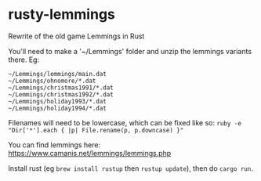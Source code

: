 # rusty-lemmings

Rewrite of the old game Lemmings in Rust

You'll need to make a '~/Lemmings' folder and unzip the lemmings variants there. Eg:

    ~/Lemmings/lemmings/main.dat
    ~/Lemmings/ohnomore/*.dat
    ~/Lemmings/christmas1991/*.dat
    ~/Lemmings/christmas1992/*.dat
    ~/Lemmings/holiday1993/*.dat
    ~/Lemmings/holiday1994/*.dat
 
Filenames will need to be lowercase, which can be fixed like so: `ruby -e "Dir['*'].each { |p| File.rename(p, p.downcase) }"`

You can find lemmings here: https://www.camanis.net/lemmings/lemmings.php

Install rust (eg `brew install rustup` then `rustup update`), then do `cargo run`.
